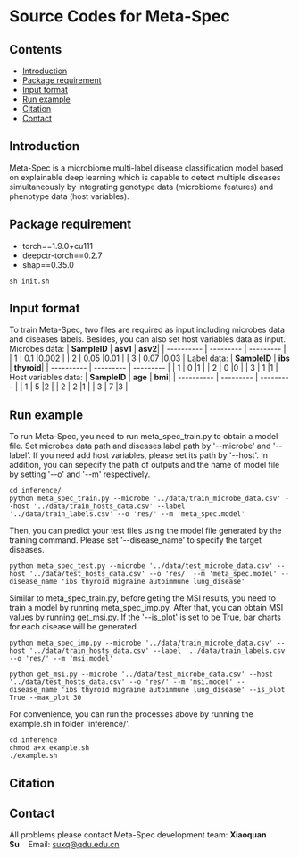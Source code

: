 # **Source Codes for Meta-Spec**

## Contents

- [Introduction](#introduction)
- [Package requirement](#package-requirement)
- [Input format](#input-and-output-format)
- [Run example](#run-example)
- [Citation](#citation)
- [Contact](#contact)

## Introduction

Meta-Spec is a microbiome multi-label disease classification model based on explainable deep learning which is capable to detect multiple diseases simultaneously by integrating genotype data (microbiome features) and phenotype data (host variables).

## Package requirement

- torch==1.9.0+cu111
- deepctr-torch==0.2.7
- shap==0.35.0

```
sh init.sh
```

## Input  format
To train Meta-Spec, two files are required as input including microbes data and diseases labels. Besides, you can also set host variables data as input.
Microbes data:
| **SampleID** | **asv1**  | **asv2**|
| ---------- | --------- | --------- |
| 1             | 0.1        |0.002      |
| 2             | 0.05      |0.01      |
| 3             | 0.07      |0.03      |
Label data:
| **SampleID** | **ibs**  | **thyroid**|
| ---------- | --------- | --------- |
| 1             | 0        |1      |
| 2             | 0      |0      |
| 3             | 1      |1      |
Host variables data:
| **SampleID** | **age**  | **bmi**|
| ---------- | --------- | --------- |
| 1             | 5        |2      |
| 2             | 2      |1      |
| 3             | 7      |3      |

## Run example

To run Meta-Spec, you need to run meta_spec_train.py to obtain a model file. Set microbes data path and diseases label path by '--microbe' and '--label'. If you need add host variables, please set its path by '--host'. In addition, you can sepecify the path of outputs and the name of model file by setting '--o' and '--m' respectively.
```
cd inference/
python meta_spec_train.py --microbe '../data/train_microbe_data.csv' --host '../data/train_hosts_data.csv' --label '../data/train_labels.csv' --o 'res/' --m 'meta_spec.model'
```
Then, you can predict your test files using the model file generated by the training command. Please set '--disease_name' to specify the target diseases.
```
python meta_spec_test.py --microbe '../data/test_microbe_data.csv' --host '../data/test_hosts_data.csv' --o 'res/' --m 'meta_spec.model' --disease_name 'ibs thyroid migraine autoimmune lung_disease'
```
Similar to meta_spec_train.py, before geting the MSI results, you need to train a model by running meta_spec_imp.py. After that, you can obtain MSI values by running get_msi.py. If the '--is_plot' is set to be True, bar charts for each disease will be generated.
```
python meta_spec_imp.py --microbe '../data/train_microbe_data.csv' --host '../data/train_hosts_data.csv' --label '../data/train_labels.csv' --o 'res/' --m 'msi.model'

python get_msi.py --microbe '../data/test_microbe_data.csv' --host '../data/test_hosts_data.csv' --o 'res/' --m 'msi.model' --disease_name 'ibs thyroid migraine autoimmune lung_disease' --is_plot True --max_plot 30
```

For convenience, you can run the processes above by running the example.sh in folder 'inference/'.
```
cd inference
chmod a+x example.sh
./example.sh
```

## Citation


## Contact
All problems please contact Meta-Spec development team: 
**Xiaoquan Su**&nbsp;&nbsp;&nbsp;&nbsp;Email: suxq@qdu.edu.cn
